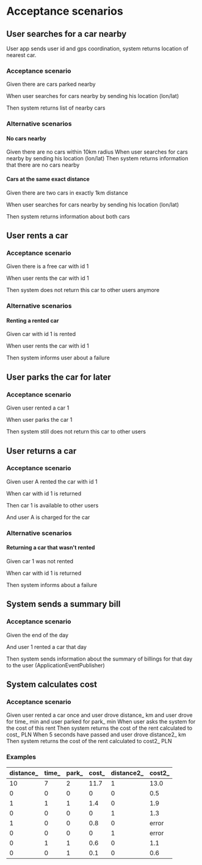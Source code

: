 # Acceptance scenarios

## User searches for a car nearby

User app sends user id and gps coordination, system returns location of nearest car.

### Acceptance scenario

Given there are cars parked nearby

When user searches for cars nearby by sending his location (lon/lat)

Then system returns list of nearby cars

### Alternative scenarios

#### No cars nearby

Given there are no cars within 10km radius 
When user searches for cars nearby by sending his location (lon/lat)
Then system returns information that there are no cars nearby

#### Cars at the same exact distance

Given there are two cars in exactly 1km distance 

When user searches for cars nearby by sending his location (lon/lat)

Then system returns information about both cars

## User rents a car

### Acceptance scenario

Given there is a free car with id 1

When user rents the car with id 1

Then system does not return this car to other users anymore

### Alternative scenarios

#### Renting a rented car

Given car with id 1 is rented

When user rents the car with id 1

Then system informs user about a failure

## User parks the car for later

### Acceptance scenario

Given user rented a car 1

When user parks the car 1

Then system still does not return this car to other users

## User returns a car

### Acceptance scenario

Given user A rented the car with id 1

When car with id 1 is returned

Then car 1 is available to other users

And user A is charged for the car


### Alternative scenarios

#### Returning a car that wasn't rented

Given car 1 was not rented

When car with id 1 is returned

Then system informs about a failure

## System sends a summary bill

### Acceptance scenario

Given the end of the day

And user 1 rented a car that day

Then system sends information about the summary of billings for that day to the user (ApplicationEventPublisher)

## System calculates cost

### Acceptance scenario

Given user rented a car once
and user drove distance_ km
and user drove for time_ min
and user parked for park_ min
When user asks the system for the cost of this rent
Then system returns the cost of the rent calculated to cost_ PLN
When 5 seconds have passed
and user drove distance2_ km
Then system returns the cost of the rent calculated to cost2_ PLN

### Examples

| distance_ | time_  | park_ | cost_ | distance2_ | cost2_ |
| -----     | -----  | ----- | ----- | -----      | -----  |
| 10		| 7      | 2     | 11.7  | 1          | 13.0   |  
| 0			| 0		 | 0     | 0     | 0          |	0.5    |
| 1			| 1		 | 1     | 1.4	 | 0          |	1.9    |
| 0			| 0		 | 0	 | 0	 | 1	      |	1.3    |
| 1			| 0		 | 0	 | 0.8	 | 0	      |	error  |
| 0			| 0		 | 0	 | 0	 | 1	      |	error  |
| 0			| 1		 | 1	 | 0.6	 | 0	      |	1.1    |
| 0			| 0		 | 1	 | 0.1	 | 0	      |	0.6    |
